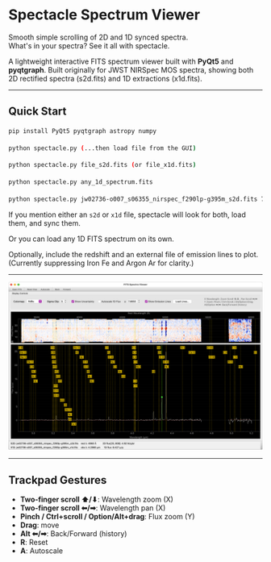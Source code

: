 # Spectacle Spectrum Viewer

Smooth simple scrolling of 2D and 1D synced spectra.  
What's in your spectra? See it all with spectacle.

A lightweight interactive FITS spectrum viewer built with **PyQt5** and **pyqtgraph**.
Built originally for JWST NIRSpec MOS spectra, showing both 2D rectified spectra (s2d.fits) and 1D extractions (x1d.fits).

---

## Quick Start

```bash
pip install PyQt5 pyqtgraph astropy numpy

python spectacle.py (...then load file from the GUI)

python spectacle.py file_s2d.fits (or file_x1d.fits)

python spectacle.py any_1d_spectrum.fits

python spectacle.py jw02736-o007_s06355_nirspec_f290lp-g395m_s2d.fits 7.665 emission\ lines.txt
```

If you mention either an `s2d` or `x1d` file, spectacle will look for both, load them, and sync them.

Or you can load any 1D FITS spectrum on its own.

Optionally, include the redshift and an external file of emission lines to plot.
(Currently suppressing Iron Fe and Argon Ar for clarity.)

---

<p align="center">
  <img src="spectacle.png" alt="spectacle screenshot" width="600"/>
</p>

---

## Trackpad Gestures
- **Two-finger scroll ⬆/⬇**: Wavelength zoom (X)
- **Two-finger scroll ⬅/➡**: Wavelength pan (X)
- **Pinch / Ctrl+scroll / Option/Alt+drag**: Flux zoom (Y)
- **Drag**: move
- **Alt ⬅/➡**: Back/Forward (history)
- **R**: Reset
- **A**: Autoscale
